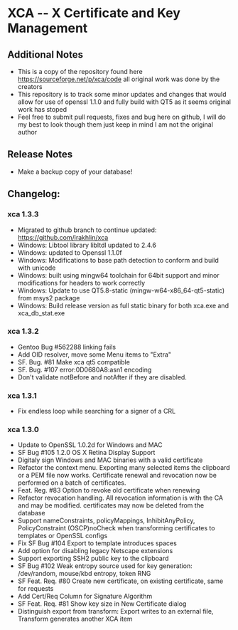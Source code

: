 # XCA -- X Certificate and Key Management

## __Additional Notes__

 * This is a copy of the repository found here https://sourceforge.net/p/xca/code all original work was done by the creators
 * This repository is to track some minor updates and changes that would allow for use of openssl 1.1.0 and fully build with QT5 as it seems original work has stoped
 * Feel free to submit pull requests, fixes and bug here on github, I will do my best to look though them just keep in mind I am not the original author
## __Release Notes__

 * Make a backup copy of your database!

## __Changelog:__

### xca 1.3.3

 * Migrated to github branch to continue updated: https://github.com/irakhlin/xca
 * Windows: Libtool library libltdl updated to 2.4.6
 * Windows: updated to Openssl 1.1.0f
 * Windows: Modifications to base path detection to conform and build with unicode
 * Windows: built using mingw64 toolchain for 64bit support and minor modifications for headers to work correctly
 * Windows: Update to use QT5.8-static (mingw-w64-x86_64-qt5-static) from msys2 package
 * Windows: Build release version as full static binary for both xca.exe and xca_db_stat.exe

### xca 1.3.2


 * Gentoo Bug #562288 linking fails
 * Add OID resolver, move some Menu items to "Extra"
 * SF. Bug. #81 Make xca qt5 compatible
 * SF. Bug. #107 error:0D0680A8:asn1 encoding
 * Don't validate notBefore and notAfter if they are disabled.


### xca 1.3.1


 * Fix endless loop while searching for a signer of a CRL


### xca 1.3.0


 * Update to OpenSSL 1.0.2d for Windows and MAC
 * SF Bug #105 1.2.0 OS X Retina Display Support
 * Digitaly sign Windows and MAC binaries with a valid certificate
 * Refactor the context menu. Exporting many selected items the clipboard or a PEM file now works. Certificate renewal and revocation now be performed on a batch of certificates.
 * Feat. Reg. #83 Option to revoke old certificate when renewing
 * Refactor revocation handling. All revocation information is with the CA and may be modified. certificates may now be deleted from the database
 * Support nameConstraints, policyMappings, InhibitAnyPolicy, PolicyConstraint (OSCP)noCheck when transforming certificates to templates or OpenSSL configs
 * Fix SF Bug #104 Export to template introduces spaces
 * Add option for disabling legacy Netscape extensions
 * Support exporting SSH2 public key to the clipboard
 * SF Bug #102 Weak entropy source used for key generation: /dev/random, mouse/kbd entropy, token RNG
 * SF Feat. Req. #80 Create new certificate, on existing certificate, same for requests
 * Add Cert/Req Column for Signature Algorithm
 * SF Feat. Req. #81 Show key size in New Certificate dialog
 * Distinguish export from transform: Export writes to an external file, Transform generates another XCA item

